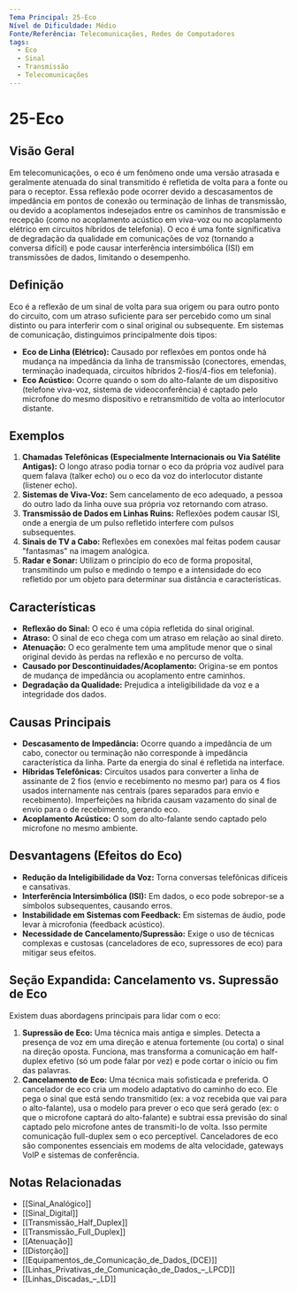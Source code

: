 ```yaml
---
Tema Principal: 25-Eco
Nível de Dificuldade: Médio
Fonte/Referência: Telecomunicações, Redes de Computadores
tags:
  - Eco
  - Sinal
  - Transmissão
  - Telecomunicações
---
```


# 25-Eco

## Visão Geral

Em telecomunicações, o eco é um fenômeno onde uma versão atrasada e geralmente atenuada do sinal transmitido é refletida de volta para a fonte ou para o receptor. Essa reflexão pode ocorrer devido a descasamentos de impedância em pontos de conexão ou terminação de linhas de transmissão, ou devido a acoplamentos indesejados entre os caminhos de transmissão e recepção (como no acoplamento acústico em viva-voz ou no acoplamento elétrico em circuitos híbridos de telefonia). O eco é uma fonte significativa de degradação da qualidade em comunicações de voz (tornando a conversa difícil) e pode causar interferência intersimbólica (ISI) em transmissões de dados, limitando o desempenho.

## Definição

Eco é a reflexão de um sinal de volta para sua origem ou para outro ponto do circuito, com um atraso suficiente para ser percebido como um sinal distinto ou para interferir com o sinal original ou subsequente. Em sistemas de comunicação, distinguimos principalmente dois tipos:
*   **Eco de Linha (Elétrico):** Causado por reflexões em pontos onde há mudança na impedância da linha de transmissão (conectores, emendas, terminação inadequada, circuitos híbridos 2-fios/4-fios em telefonia).
*   **Eco Acústico:** Ocorre quando o som do alto-falante de um dispositivo (telefone viva-voz, sistema de videoconferência) é captado pelo microfone do mesmo dispositivo e retransmitido de volta ao interlocutor distante.

## Exemplos

1.  **Chamadas Telefônicas (Especialmente Internacionais ou Via Satélite Antigas):** O longo atraso podia tornar o eco da própria voz audível para quem falava (talker echo) ou o eco da voz do interlocutor distante (listener echo).
2.  **Sistemas de Viva-Voz:** Sem cancelamento de eco adequado, a pessoa do outro lado da linha ouve sua própria voz retornando com atraso.
3.  **Transmissão de Dados em Linhas Ruins:** Reflexões podem causar ISI, onde a energia de um pulso refletido interfere com pulsos subsequentes.
4.  **Sinais de TV a Cabo:** Reflexões em conexões mal feitas podem causar "fantasmas" na imagem analógica.
5.  **Radar e Sonar:** Utilizam o princípio do eco de forma proposital, transmitindo um pulso e medindo o tempo e a intensidade do eco refletido por um objeto para determinar sua distância e características.

## Características

*   **Reflexão do Sinal:** O eco é uma cópia refletida do sinal original.
*   **Atraso:** O sinal de eco chega com um atraso em relação ao sinal direto.
*   **Atenuação:** O eco geralmente tem uma amplitude menor que o sinal original devido às perdas na reflexão e no percurso de volta.
*   **Causado por Descontinuidades/Acoplamento:** Origina-se em pontos de mudança de impedância ou acoplamento entre caminhos.
*   **Degradação da Qualidade:** Prejudica a inteligibilidade da voz e a integridade dos dados.

## Causas Principais

*   **Descasamento de Impedância:** Ocorre quando a impedância de um cabo, conector ou terminação não corresponde à impedância característica da linha. Parte da energia do sinal é refletida na interface.
*   **Híbridas Telefônicas:** Circuitos usados para converter a linha de assinante de 2 fios (envio e recebimento no mesmo par) para os 4 fios usados internamente nas centrais (pares separados para envio e recebimento). Imperfeições na híbrida causam vazamento do sinal de envio para o de recebimento, gerando eco.
*   **Acoplamento Acústico:** O som do alto-falante sendo captado pelo microfone no mesmo ambiente.

## Desvantagens (Efeitos do Eco)

*   **Redução da Inteligibilidade da Voz:** Torna conversas telefônicas difíceis e cansativas.
*   **Interferência Intersimbólica (ISI):** Em dados, o eco pode sobrepor-se a símbolos subsequentes, causando erros.
*   **Instabilidade em Sistemas com Feedback:** Em sistemas de áudio, pode levar à microfonia (feedback acústico).
*   **Necessidade de Cancelamento/Supressão:** Exige o uso de técnicas complexas e custosas (canceladores de eco, supressores de eco) para mitigar seus efeitos.

## Seção Expandida: Cancelamento vs. Supressão de Eco

Existem duas abordagens principais para lidar com o eco:
1.  **Supressão de Eco:** Uma técnica mais antiga e simples. Detecta a presença de voz em uma direção e atenua fortemente (ou corta) o sinal na direção oposta. Funciona, mas transforma a comunicação em half-duplex efetivo (só um pode falar por vez) e pode cortar o início ou fim das palavras.
2.  **Cancelamento de Eco:** Uma técnica mais sofisticada e preferida. O cancelador de eco cria um modelo adaptativo do caminho do eco. Ele pega o sinal que está sendo transmitido (ex: a voz recebida que vai para o alto-falante), usa o modelo para prever o eco que será gerado (ex: o que o microfone captará do alto-falante) e subtrai essa previsão do sinal captado pelo microfone antes de transmiti-lo de volta. Isso permite comunicação full-duplex sem o eco perceptível. Canceladores de eco são componentes essenciais em modems de alta velocidade, gateways VoIP e sistemas de conferência.

## Notas Relacionadas

*   [[Sinal_Analógico]]
*   [[Sinal_Digital]]
*   [[Transmissão_Half_Duplex]]
*   [[Transmissão_Full_Duplex]]
*   [[Atenuação]]
*   [[Distorção]]
*   [[Equipamentos_de_Comunicação_de_Dados_(DCE)]]
*   [[Linhas_Privativas_de_Comunicação_de_Dados_–_LPCD]]
*   [[Linhas_Discadas_–_LD]]

